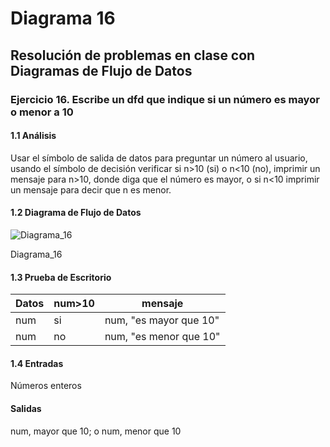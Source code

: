 # Diagrama 16
## Resolución de problemas en clase con Diagramas de Flujo de Datos
### Ejercicio 16. Escribe un dfd que indique si un número es mayor o menor a 10
#### 1.1 Análisis
Usar el símbolo de salida de datos para preguntar un número al usuario, usando el símbolo de decisión verificar si n>10 (si) o n<10 (no), imprimir un  mensaje para n>10, donde diga que el número es mayor, o si n<10 imprimir un mensaje para decir que n es menor.
#### 1.2 Diagrama de Flujo de Datos
![Diagrama_16](https://user-images.githubusercontent.com/113486125/190939545-d7f1ea76-d53d-4e33-83a4-52e072d6c9af.png)

Diagrama_16
#### 1.3 Prueba de Escritorio
| Datos | num>10 | mensaje |
| ----------- | ----------- | ----------- |
| num | si | num, "es mayor que 10" |
| num | no | num, "es menor que 10" |
#### 1.4 Entradas
Números enteros
#### Salidas
num, mayor que 10; o num, menor que 10
